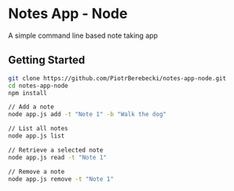 # Notes App - Node

A simple command line based note taking app

## Getting Started

```sh
git clone https://github.com/PiotrBerebecki/notes-app-node.git
cd notes-app-node
npm install

// Add a note
node app.js add -t "Note 1" -b "Walk the dog"

// List all notes
node app.js list

// Retrieve a selected note
node app.js read -t "Note 1"

// Remove a note
node app.js remove -t "Note 1"
```
